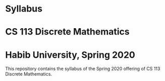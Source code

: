 # Syllabus
# CS 113 Discrete Mathematics
# Habib University, Spring 2020

This repository contains the syllabus of the Spring 2020 offering of CS 113 Discrete Mathematics.
